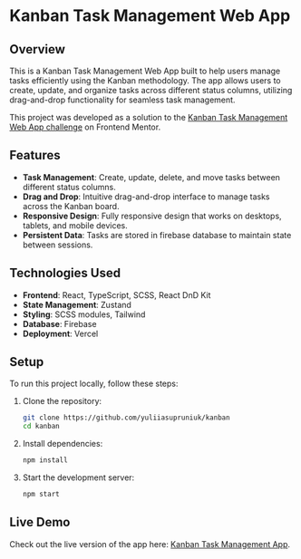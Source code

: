 # Kanban Task Management Web App

## Overview

This is a Kanban Task Management Web App built to help users manage tasks efficiently using the Kanban methodology. The app allows users to create, update, and organize tasks across different status columns, utilizing drag-and-drop functionality for seamless task management.

This project was developed as a solution to the [Kanban Task Management Web App challenge](https://www.frontendmentor.io/challenges/kanban-task-management-web-app-wgQLt-HlbB) on Frontend Mentor.

## Features

- **Task Management**: Create, update, delete, and move tasks between different status columns.
- **Drag and Drop**: Intuitive drag-and-drop interface to manage tasks across the Kanban board.
- **Responsive Design**: Fully responsive design that works on desktops, tablets, and mobile devices.
- **Persistent Data**: Tasks are stored in firebase database to maintain state between sessions.

## Technologies Used

- **Frontend**: React, TypeScript, SCSS, React DnD Kit
- **State Management**: Zustand
- **Styling**: SCSS modules, Tailwind
- **Database**: Firebase
- **Deployment**: Vercel


## Setup

To run this project locally, follow these steps:

1. Clone the repository:
   ```bash
   git clone https://github.com/yuliiasupruniuk/kanban
   cd kanban
2. Install dependencies:
    ```bash
    npm install
3. Start the development server:
    ```bash
    npm start
    ```
    
## Live Demo

Check out the live version of the app here: [Kanban Task Management App](https://kanban-sigma-three.vercel.app/).

